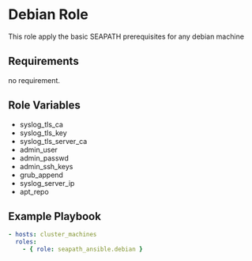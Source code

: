 # Debian Role

This role apply the basic SEAPATH prerequisites for any debian machine

## Requirements

no requirement.

## Role Variables

- syslog_tls_ca
- syslog_tls_key
- syslog_tls_server_ca
- admin_user
- admin_passwd
- admin_ssh_keys
- grub_append
- syslog_server_ip
- apt_repo

## Example Playbook

```yaml
- hosts: cluster_machines
  roles:
    - { role: seapath_ansible.debian }
```
